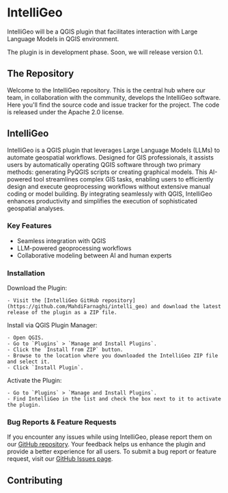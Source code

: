 # IntelliGeo

IntelliGeo will be a QGIS plugin that facilitates interaction with Large Language Models in QGIS environment.

The plugin is in development phase. Soon, we will release version 0.1. 

## The Repository

Welcome to the IntelliGeo repository. This is the central hub where our team, in collaboration with the community, develops the IntelliGeo software. Here you'll find the source code and issue tracker for the project. The code is released under the Apache 2.0 license.

## IntelliGeo

IntelliGeo is a QGIS plugin that leverages Large Language Models (LLMs) to automate geospatial workflows. Designed for GIS professionals, it assists users by automatically operating QGIS software through two primary methods: generating PyQGIS scripts or creating graphical models. This AI-powered tool streamlines complex GIS tasks, enabling users to efficiently design and execute geoprocessing workflows without extensive manual coding or model building. By integrating seamlessly with QGIS, IntelliGeo enhances productivity and simplifies the execution of sophisticated geospatial analyses.

### Key Features

- Seamless integration with QGIS
- LLM-powered geoprocessing workflows
- Collaborative modeling between AI and human experts

### Installation

Download the Plugin:

    - Visit the [IntelliGeo GitHub repository](https://github.com/MahdiFarnaghi/intelli_geo) and download the latest release of the plugin as a ZIP file.

Install via QGIS Plugin Manager:

    - Open QGIS.
    - Go to `Plugins` > `Manage and Install Plugins`.
    - Click the `Install from ZIP` button.
    - Browse to the location where you downloaded the IntelliGeo ZIP file and select it.
    - Click `Install Plugin`.
    
Activate the Plugin:

    - Go to `Plugins` > `Manage and Install Plugins`.
    - Find IntelliGeo in the list and check the box next to it to activate the plugin.

### Bug Reports & Feature Requests

If you encounter any issues while using IntelliGeo, please report them on our [GitHub repository](https://github.com/MahdiFarnaghi/intelli_geo). Your feedback helps us enhance the plugin and provide a better experience for all users. To submit a bug report or feature request, visit our [GitHub Issues page](https://github.com/MahdiFarnaghi/intelli_geo/issues).


## Contributing
